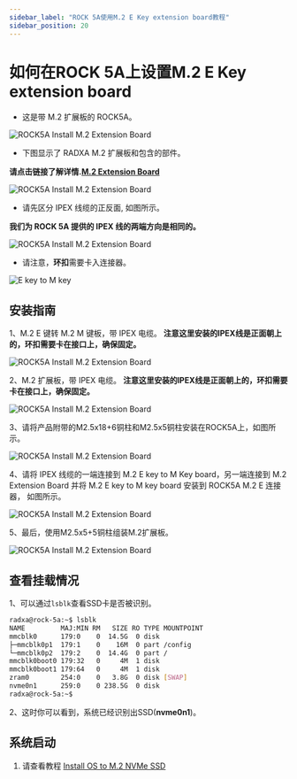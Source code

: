 ```yaml
---
sidebar_label: "ROCK 5A使用M.2 E Key extension board教程"
sidebar_position: 20
---
```


# 如何在ROCK 5A上设置M.2 E Key extension board

- 这是带 M.2 扩展板的 ROCK5A。

![ROCK5A Install M.2 Extension Board](/img/rock5a/rock5a-m2-extension-board-01.webp)

- 下图显示了 RADXA M.2 扩展板和包含的部件。

**请点击链接了解详情.[M.2 Extension Board](../../../accessories/m2-extension-board)**

![ROCK5A Install M.2 Extension Board](/img/accessories/m2-extension-board-03.webp)

- 请先区分 IPEX 线缆的正反面, 如图所示。

**我们为 ROCK 5A 提供的 IPEX 线的两端方向是相同的。**

![ROCK5A Install M.2 Extension Board](/img/accessories/m2-extension-board-04.webp)

- 请注意，**环扣**需要卡入连接器。

![E key to M key](/img/accessories/ekey-to-mkey-01.webp)

## 安装指南

1、M.2 E 键转 M.2 M 键板，带 IPEX 电缆。 **注意这里安装的IPEX线是正面朝上的，环扣需要卡在接口上，确保固定。**

![ROCK5A Install M.2 Extension Board](/img/accessories/m2-extension-board-02.webp)

2、M.2 扩展板，带 IPEX 电缆。 **注意这里安装的IPEX线是正面朝上的，环扣需要卡在接口上，确保固定。**

![ROCK5A Install M.2 Extension Board](/img/accessories/m2-extension-board-01.webp)

3、请将产品附带的M2.5x18+6铜柱和M2.5x5铜柱安装在ROCK5A上，如图所示。

![ROCK5A Install M.2 Extension Board](/img/rock5a/rock5a-m2-extension-board-04.webp)

4、请将 IPEX 线缆的一端连接到 M.2 E key to M Key board，另一端连接到 M.2 Extension Board 并将 M.2 E key to M key board 安装到 ROCK5A M.2 E 连接器， 如图所示。

![ROCK5A Install M.2 Extension Board](/img/rock5a/rock5a-m2-extension-board-03.webp)

5、最后，使用M2.5x5+5铜柱组装M.2扩展板。

![ROCK5A Install M.2 Extension Board](/img/rock5a/rock5a-m2-extension-board-02.webp)

## 查看挂载情况

1、可以通过`lsblk`查看SSD卡是否被识别。

```bash
radxa@rock-5a:~$ lsblk
NAME         MAJ:MIN RM   SIZE RO TYPE MOUNTPOINT
mmcblk0      179:0    0  14.5G  0 disk
├─mmcblk0p1  179:1    0    16M  0 part /config
└─mmcblk0p2  179:2    0  14.4G  0 part /
mmcblk0boot0 179:32   0     4M  1 disk
mmcblk0boot1 179:64   0     4M  1 disk
zram0        254:0    0   3.8G  0 disk [SWAP]
nvme0n1      259:0    0 238.5G  0 disk
radxa@rock-5a:~$
```

2、这时你可以看到，系统已经识别出SSD(**nvme0n1**)。

## 系统启动

1. 请查看教程 [Install OS to M.2 NVMe SSD](/general-tutorial/os-installation)

